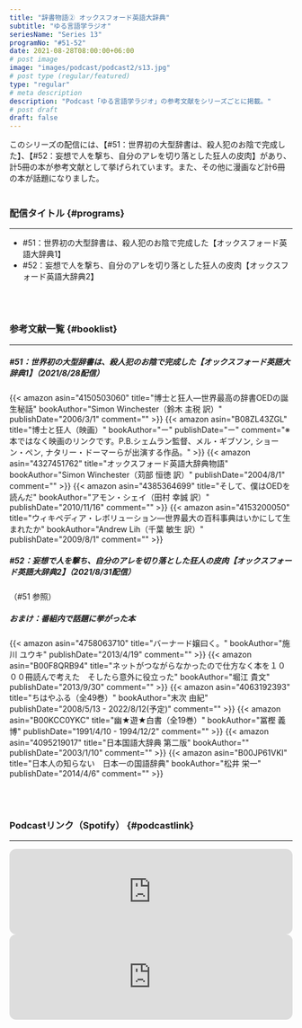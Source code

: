 ```yaml
---
title: "辞書物語② オックスフォード英語大辞典"
subtitle: "ゆる言語学ラジオ"
seriesName: "Series 13"
programNo: "#51-52"
date: 2021-08-28T08:00:00+06:00
# post image
image: "images/podcast/podcast2/s13.jpg"
# post type (regular/featured)
type: "regular"
# meta description
description: "Podcast「ゆる言語学ラジオ」の参考文献をシリーズごとに掲載。"
# post draft
draft: false
---
```


このシリーズの配信には、【#51：世界初の大型辞書は、殺人犯のお陰で完成した】、【#52：妄想で人を撃ち、自分のアレを切り落とした狂人の皮肉】があり、計5冊の本が参考文献として挙げられています。また、その他に漫画など計6冊の本が話題になりました。<br>
<br>

### 配信タイトル {#programs}
<hr>

* #51：世界初の大型辞書は、殺人犯のお陰で完成した【オックスフォード英語大辞典1】
* #52：妄想で人を撃ち、自分のアレを切り落とした狂人の皮肉【オックスフォード英語大辞典2】

<br>
<br>

### 参考文献一覧 {#booklist}
<hr>

##### #51：世界初の大型辞書は、殺人犯のお陰で完成した【オックスフォード英語大辞典1】（2021/8/28配信）
{{< amazon asin="4150503060" title="博士と狂人―世界最高の辞書OEDの誕生秘話" bookAuthor="Simon Winchester（鈴木 主税 訳）" publishDate="2006/3/1" comment="" >}}
{{< amazon asin="B08ZL43ZGL" title="博士と狂人（映画）" bookAuthor="ー" publishDate="ー" comment="※本ではなく映画のリンクです。P.B.シェムラン監督、メル・ギブソン, ショーン・ペン, ナタリー・ドーマーらが出演する作品。" >}}
{{< amazon asin="4327451762" title="オックスフォード英語大辞典物語" bookAuthor="Simon Winchester（苅部 恒徳 訳）" publishDate="2004/8/1" comment="" >}}
{{< amazon asin="4385364699" title="そして、僕はOEDを読んだ" bookAuthor="アモン・シェイ（田村 幸誠 訳）" publishDate="2010/11/16" comment="" >}}
{{< amazon asin="4153200050" title="ウィキペディア・レボリューション―世界最大の百科事典はいかにして生まれたか" bookAuthor="Andrew Lih（千葉 敏生 訳）" publishDate="2009/8/1" comment="" >}}
<br>

##### #52：妄想で人を撃ち、自分のアレを切り落とした狂人の皮肉【オックスフォード英語大辞典2】（2021/8/31配信）
（#51 参照）
<br>

##### おまけ：番組内で話題に挙がった本
{{< amazon asin="4758063710" title="バーナード嬢曰く。" bookAuthor="施川 ユウキ" publishDate="2013/4/19" comment="" >}}
{{< amazon asin="B00F8QRB94" title="ネットがつながらなかったので仕方なく本を１０００冊読んで考えた　そしたら意外に役立った" bookAuthor="堀江 貴文" publishDate="2013/9/30" comment="" >}}
{{< amazon asin="4063192393" title="ちはやふる（全49巻）" bookAuthor="末次 由紀" publishDate="2008/5/13 - 2022/8/12(予定)" comment="" >}}
{{< amazon asin="B00KCC0YKC" title="幽★遊★白書（全19巻）" bookAuthor="冨樫 義博" publishDate="1991/4/10 - 1994/12/2" comment="" >}}
{{< amazon asin="4095219017" title="日本国語大辞典 第二版" bookAuthor="" publishDate="2003/1/10" comment="" >}}
{{< amazon asin="B00JP61VKI" title="日本人の知らない　日本一の国語辞典" bookAuthor="松井 栄一" publishDate="2014/4/6" comment="" >}}


<br>
<br>

### Podcastリンク（Spotify） {#podcastlink}
<hr>

<iframe style="border-radius:12px" src="https://open.spotify.com/embed/episode/71U69Pyz8l8xWhK8HWjC0Q?utm_source=generator" width="100%" height="152" frameBorder="0" allowfullscreen="" allow="autoplay; clipboard-write; encrypted-media; fullscreen; picture-in-picture"></iframe>
<iframe style="border-radius:12px" src="https://open.spotify.com/embed/episode/6WSPGsmazAYjx39xefbeVH?utm_source=generator" width="100%" height="152" frameBorder="0" allowfullscreen="" allow="autoplay; clipboard-write; encrypted-media; fullscreen; picture-in-picture"></iframe>
